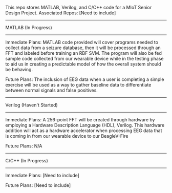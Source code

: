 This repo stores MATLAB, Verilog, and C/C++ code for a MIoT Senior Design Project.
Associated Repos: [Need to include]
______________________________
MATLAB (In Progress)
______________________________
Immediate Plans:
MATLAB code provided will cover programs needed to collect data from a seizure database, 
then it will be processed through an FFT and labeled before training an RBF SVM.
The program will also be fed sample code collected from our wearable device while 
in the testing phase to aid us in creating a predictable model of how the overall system
should be behaving.

Future Plans:
The inclusion of EEG data when a user is completing a simple exercise will be used 
as a way to gather baseline data to differentiate between normal signals and false positives.

______________________________
Verilog (Haven't Started)
______________________________
Immediate Plans:
A 256-point FFT will be created through hardware by employing a Hardware Description 
Language (HDL), Verilog. This hardware addition will act as a hardware accelerator 
when processing EEG data that is coming in from our wearable device to our BeagleV-Fire

Future Plans:
N/A

______________________________
C/C++ (In Progress)
______________________________
Immediate Plans: [Need to include]


Future Plans: [Need to include]



